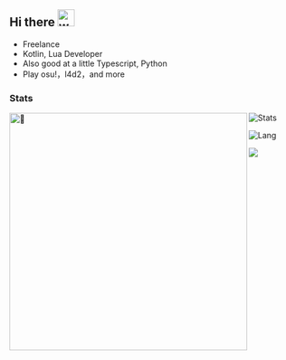 ## Hi there <img alt="wave" src="https://cdn.staticaly.com/gh/MartinHeinz/MartinHeinz/master/wave.gif" width="30px">

- Freelance
- Kotlin, Lua Developer
- Also good at a little Typescript, Python
- Play osu!，l4d2，and more

### Stats

[<img align="left" width="420" alt="🦑" src="https://metrics.lecoq.io/dingyi222666?template=classic&base.repositories=0&isocalendar=1&introduction=1&isocalendar.duration=half-year&introduction.title=true&config.timezone=Asia%2FHong_Kong">](mailto:dingyi222666@foxmail.com)

![Stats](https://github-readme-stats.vercel.app/api?username=dingyi222666&show_icons=true&icon_color=47A69E&title_color=47A69E&count_private=true)    

![Lang](https://github-readme-stats.vercel.app/api/top-langs/?username=dingyi222666&layout=compact&title_color=47A69E&hide=html,css,c,c%2B%2B,roff)   

![](https://komarev.com/ghpvc/?username=dingyi222666)  
